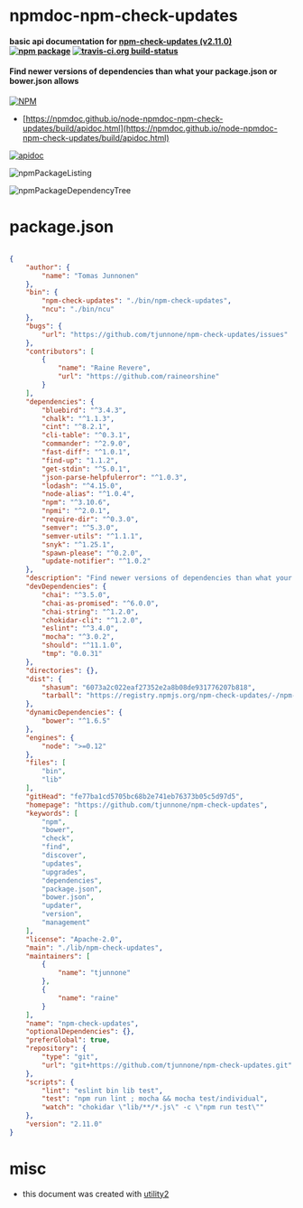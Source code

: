 # npmdoc-npm-check-updates

#### basic api documentation for  [npm-check-updates (v2.11.0)](https://github.com/tjunnone/npm-check-updates)  [![npm package](https://img.shields.io/npm/v/npmdoc-npm-check-updates.svg?style=flat-square)](https://www.npmjs.org/package/npmdoc-npm-check-updates) [![travis-ci.org build-status](https://api.travis-ci.org/npmdoc/node-npmdoc-npm-check-updates.svg)](https://travis-ci.org/npmdoc/node-npmdoc-npm-check-updates)

#### Find newer versions of dependencies than what your package.json or bower.json allows

[![NPM](https://nodei.co/npm/npm-check-updates.png?downloads=true&downloadRank=true&stars=true)](https://www.npmjs.com/package/npm-check-updates)

- [https://npmdoc.github.io/node-npmdoc-npm-check-updates/build/apidoc.html](https://npmdoc.github.io/node-npmdoc-npm-check-updates/build/apidoc.html)

[![apidoc](https://npmdoc.github.io/node-npmdoc-npm-check-updates/build/screenCapture.buildCi.browser.%252Ftmp%252Fbuild%252Fapidoc.html.png)](https://npmdoc.github.io/node-npmdoc-npm-check-updates/build/apidoc.html)

![npmPackageListing](https://npmdoc.github.io/node-npmdoc-npm-check-updates/build/screenCapture.npmPackageListing.svg)

![npmPackageDependencyTree](https://npmdoc.github.io/node-npmdoc-npm-check-updates/build/screenCapture.npmPackageDependencyTree.svg)



# package.json

```json

{
    "author": {
        "name": "Tomas Junnonen"
    },
    "bin": {
        "npm-check-updates": "./bin/npm-check-updates",
        "ncu": "./bin/ncu"
    },
    "bugs": {
        "url": "https://github.com/tjunnone/npm-check-updates/issues"
    },
    "contributors": [
        {
            "name": "Raine Revere",
            "url": "https://github.com/raineorshine"
        }
    ],
    "dependencies": {
        "bluebird": "^3.4.3",
        "chalk": "^1.1.3",
        "cint": "^8.2.1",
        "cli-table": "^0.3.1",
        "commander": "^2.9.0",
        "fast-diff": "^1.0.1",
        "find-up": "1.1.2",
        "get-stdin": "^5.0.1",
        "json-parse-helpfulerror": "^1.0.3",
        "lodash": "^4.15.0",
        "node-alias": "^1.0.4",
        "npm": "^3.10.6",
        "npmi": "^2.0.1",
        "require-dir": "^0.3.0",
        "semver": "^5.3.0",
        "semver-utils": "^1.1.1",
        "snyk": "^1.25.1",
        "spawn-please": "^0.2.0",
        "update-notifier": "^1.0.2"
    },
    "description": "Find newer versions of dependencies than what your package.json or bower.json allows",
    "devDependencies": {
        "chai": "^3.5.0",
        "chai-as-promised": "^6.0.0",
        "chai-string": "^1.2.0",
        "chokidar-cli": "^1.2.0",
        "eslint": "^3.4.0",
        "mocha": "^3.0.2",
        "should": "^11.1.0",
        "tmp": "0.0.31"
    },
    "directories": {},
    "dist": {
        "shasum": "6073a2c022eaf27352e2a8b08de931776207b818",
        "tarball": "https://registry.npmjs.org/npm-check-updates/-/npm-check-updates-2.11.0.tgz"
    },
    "dynamicDependencies": {
        "bower": "^1.6.5"
    },
    "engines": {
        "node": ">=0.12"
    },
    "files": [
        "bin",
        "lib"
    ],
    "gitHead": "fe77ba1cd5705bc68b2e741eb76373b05c5d97d5",
    "homepage": "https://github.com/tjunnone/npm-check-updates",
    "keywords": [
        "npm",
        "bower",
        "check",
        "find",
        "discover",
        "updates",
        "upgrades",
        "dependencies",
        "package.json",
        "bower.json",
        "updater",
        "version",
        "management"
    ],
    "license": "Apache-2.0",
    "main": "./lib/npm-check-updates",
    "maintainers": [
        {
            "name": "tjunnone"
        },
        {
            "name": "raine"
        }
    ],
    "name": "npm-check-updates",
    "optionalDependencies": {},
    "preferGlobal": true,
    "repository": {
        "type": "git",
        "url": "git+https://github.com/tjunnone/npm-check-updates.git"
    },
    "scripts": {
        "lint": "eslint bin lib test",
        "test": "npm run lint ; mocha && mocha test/individual",
        "watch": "chokidar \"lib/**/*.js\" -c \"npm run test\""
    },
    "version": "2.11.0"
}
```



# misc
- this document was created with [utility2](https://github.com/kaizhu256/node-utility2)
